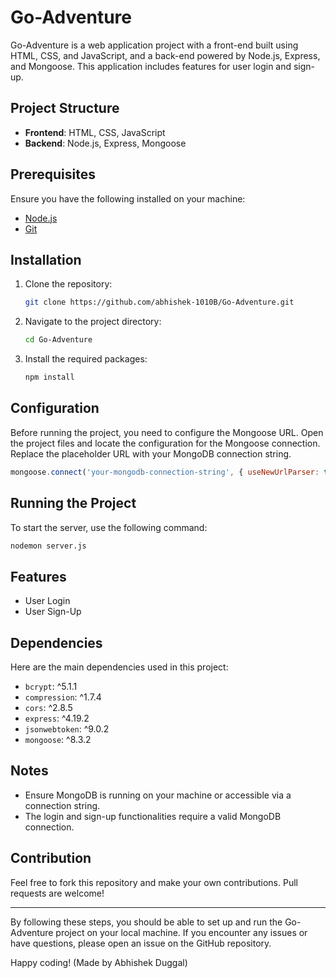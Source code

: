 # Go-Adventure

Go-Adventure is a web application project with a front-end built using HTML, CSS, and JavaScript, and a back-end powered by Node.js, Express, and Mongoose. This application includes features for user login and sign-up.

## Project Structure

- **Frontend**: HTML, CSS, JavaScript
- **Backend**: Node.js, Express, Mongoose

## Prerequisites

Ensure you have the following installed on your machine:

- [Node.js](https://nodejs.org/)
- [Git](https://git-scm.com/)

## Installation

1. Clone the repository:

    ```sh
    git clone https://github.com/abhishek-1010B/Go-Adventure.git
    ```

2. Navigate to the project directory:

    ```sh
    cd Go-Adventure
    ```

3. Install the required packages:

    ```sh
    npm install
    ```

## Configuration

Before running the project, you need to configure the Mongoose URL. Open the project files and locate the configuration for the Mongoose connection. Replace the placeholder URL with your MongoDB connection string.

```javascript
mongoose.connect('your-mongodb-connection-string', { useNewUrlParser: true, useUnifiedTopology: true });
```

## Running the Project

To start the server, use the following command:

```sh
nodemon server.js
```

## Features

- User Login
- User Sign-Up

## Dependencies

Here are the main dependencies used in this project:

- `bcrypt`: ^5.1.1
- `compression`: ^1.7.4
- `cors`: ^2.8.5
- `express`: ^4.19.2
- `jsonwebtoken`: ^9.0.2
- `mongoose`: ^8.3.2

## Notes

- Ensure MongoDB is running on your machine or accessible via a connection string.
- The login and sign-up functionalities require a valid MongoDB connection.

## Contribution

Feel free to fork this repository and make your own contributions. Pull requests are welcome!

---

By following these steps, you should be able to set up and run the Go-Adventure project on your local machine. If you encounter any issues or have questions, please open an issue on the GitHub repository.

Happy coding! (Made by Abhishek Duggal)
